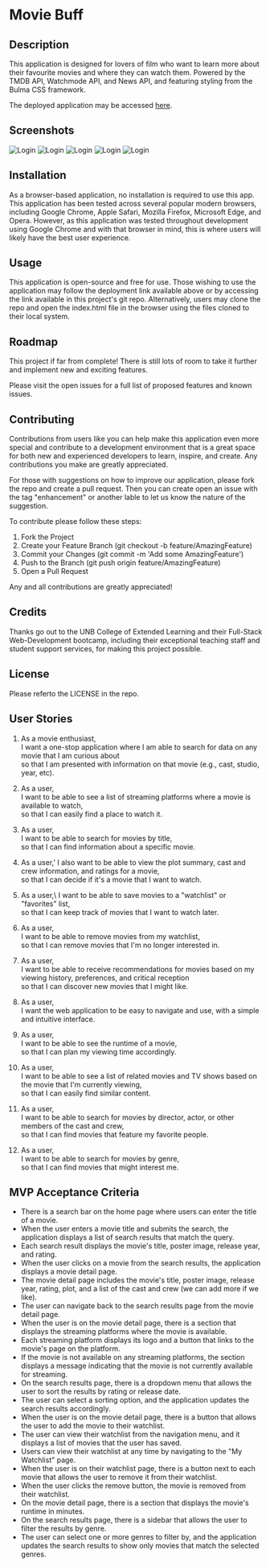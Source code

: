 # Movie Buff

## Description

This application is designed for lovers of film who want to learn more about their favourite movies and where they can watch them. Powered by the TMDB API, Watchmode API, and News API, and featuring styling from the Bulma CSS framework.

The deployed application may be accessed [here]().

## Screenshots

![Login](./assets/appScreenshots/Screenshot_1.png)
![Login](./assets/appScreenshots/Screenshot_2.png)
![Login](./assets/appScreenshots/Screenshot_3.png)
![Login](./assets/appScreenshots/Screenshot_4.png)
![Login](./assets/appScreenshots/Screenshot_5.png)

## Installation

As a browser-based application, no installation is required to use this app. This application has been tested across several popular modern browsers, including Google Chrome, Apple Safari, Mozilla Firefox, Microsoft Edge, and Opera. However, as this application was tested throughout development using Google Chrome and with that browser in mind, this is where users will likely have the best user experience. 

## Usage

This application is open-source and free for use. Those wishing to use the application may follow the deployment link available above or by accessing the link available in this project's git repo. Alternatively, users may clone the repo and open the index.html file in the browser using the files cloned to their local system.

## Roadmap

This project if far from complete! There is still lots of room to take it further and implement new and exciting features. 



Please visit the open issues for a full list of proposed features and known issues.


## Contributing

Contributions from users like you can help make this application even more special and contribute to a development environment that is a great space for both new and experienced developers to learn, inspire, and create. Any contributions you make are greatly appreciated.

For those with suggestions on how to improve our application,
please fork the repo and create a pull request. Then you can create open an issue with the tag "enhancement" or another lable to let us know the nature of the suggestion.

To contribute please follow these steps:

1. Fork the Project
2. Create your Feature Branch (git checkout -b feature/AmazingFeature)
3. Commit your Changes (git commit -m 'Add some AmazingFeature')
4. Push to the Branch (git push origin feature/AmazingFeature)
5. Open a Pull Request

Any and all contributions are greatly appreciated!

## Credits

Thanks go out to the UNB College of Extended Learning and their Full-Stack Web-Development bootcamp, including their exceptional teaching staff and student support services, for making this project possible. 

## License 

Please referto the LICENSE in the repo.


## User Stories

1. As a movie enthusiast,\
I want a one-stop application where I am able to search for data on any movie that I am curious about\
so that I am presented with information on that movie (e.g., cast, studio, year, etc).

2. As a user,\
I want to be able to see a list of streaming platforms where a movie is available to watch,\
so that I can easily find a place to watch it.

3. As a user,\
I want to be able to search for movies by title,\
so that I can find information about a specific movie.

4. As a user,'
I also want to be able to view the plot summary, cast and crew information, and ratings for a movie,\
so that I can decide if it's a movie that I want to watch.

5. As a user,\ 
I want to be able to save movies to a "watchlist" or "favorites" list,\
so that I can keep track of movies that I want to watch later.

6. As a user,\
I want to be able to remove movies from my watchlist,\
so that I can remove movies that I'm no longer interested in.

6. As a user,\
I want to be able to receive recommendations for movies based on my viewing history, preferences, and critical reception\
so that I can discover new movies that I might like.

7. As a user,\
I want the web application to be easy to navigate and use, with a simple and intuitive interface.

8. As a user,\
I want to be able to see the runtime of a movie,\
so that I can plan my viewing time accordingly.

9. As a user,\
I want to be able to see a list of related movies and TV shows based on the movie that I'm currently viewing,\
so that I can easily find similar content.

10. As a user,\
I want to be able to search for movies by director, actor, or other members of the cast and crew,\
so that I can find movies that feature my favorite people.

11. As a user,\
I want to be able to search for movies by genre,\
so that I can find movies that might interest me.

## MVP Acceptance Criteria
* There is a search bar on the home page where users can enter the title of a movie.
* When the user enters a movie title and submits the search, the application displays a list of search results that match the query.
* Each search result displays the movie's title, poster image, release year, and rating.
* When the user clicks on a movie from the search results, the application displays a movie detail page.
* The movie detail page includes the movie's title, poster image, release year, rating, plot, and a list of the cast and crew (we can add more if we like).
* The user can navigate back to the search results page from the movie detail page.
* When the user is on the movie detail page, there is a section that displays the streaming platforms where the movie is available.
* Each streaming platform displays its logo and a button that links to the movie's page on the platform.
* If the movie is not available on any streaming platforms, the section displays a message indicating that the movie is not currently available for streaming.
* On the search results page, there is a dropdown menu that allows the user to sort the results by rating or release date.
* The user can select a sorting option, and the application updates the search results accordingly.
* When the user is on the movie detail page, there is a button that allows the user to add the movie to their watchlist.
* The user can view their watchlist from the navigation menu, and it displays a list of movies that the user has saved.
* Users can view their watchlist at any time by navigating to the "My Watchlist" page.
* When the user is on their watchlist page, there is a button next to each movie that allows the user to remove it from their watchlist.
* When the user clicks the remove button, the movie is removed from their watchlist.
* On the movie detail page, there is a section that displays the movie's runtime in minutes.
* On the search results page, there is a sidebar that allows the user to filter the results by genre.
* The user can select one or more genres to filter by, and the application updates the search results to show only movies that match the selected genres.
